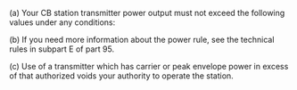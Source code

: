 (a) Your CB station transmitter power output must not exceed the following values under any conditions:
                                    

(b) If you need more information about the power rule, see the technical rules in subpart E of part 95.

(c) Use of a transmitter which has carrier or peak envelope power in excess of that authorized voids your authority to operate the station.

